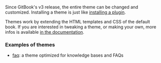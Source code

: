 Since GitBook's v3 release, the entire theme can be changed and customized. Installing a theme is just like [installing a plugin](how-can-i-add-plugin.md).

Themes work by extending the HTML templates and CSS of the default book. If you are interested in tweaking a theme, or making your own, more infos is available [in the documentation](http://toolchain.gitbook.com/themes/).


### Examples of themes

- [faq](https://github.com/GitbookIO/theme-faq): a theme optimized for knowledge bases and FAQs

<!-- TODO add more examples -->
